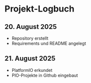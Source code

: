# Projekt-Logbuch

## 20. August 2025
- Repository erstellt
- Requirements und README angelegt

## 21. August 2025
- PlatformIO erkundet
- PIO-Projekte in Github eingebaut